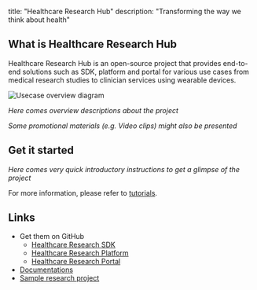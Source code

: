 title: "Healthcare Research Hub"
description: "Transforming the way we think about health"


## What is Healthcare Research Hub

Healthcare Research Hub is an open-source project that provides end-to-end solutions
such as SDK, platform and portal for various use cases
from medical research studies to clinician services using wearable devices.

![Usecase overview diagram](images/overview.png)

*Here comes overview descriptions about the project*

*Some promotional materials (e.g. Video clips) might also be presented*

## Get it started

*Here comes very quick introductory instructions to get a glimpse of the project*

For more information, please refer to [tutorials](TUTORIAL.md).

## Links

* Get them on GitHub
  * [Healthcare Research SDK](https://github.com/HealthcareResearchHub/research-sdk)
  * [Healthcare Research Platform](https://github.com/HealthcareResearchHub/research-platform)
  * [Healthcare Research Portal](https://github.com/HealthcareResearchHub/research-portal)
* [Documentations](DOCUMENTATION.md)
* [Sample research project](https://github.com/HealthcareResearchHub/sample-research)
